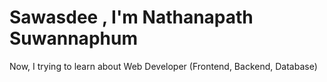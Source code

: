 # **Sawasdee , I'm Nathanapath Suwannaphum**


Now, I trying to learn about Web Developer (Frontend, Backend, Database)

## 



